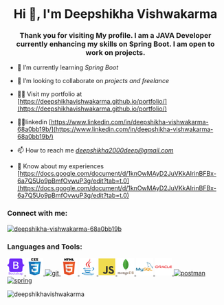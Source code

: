 <h1 align="center">Hi 👋, I'm Deepshikha Vishwakarma</h1>
<h3 align="center">Thank you for visiting My profile. I am a JAVA Developer currently enhancing my skills on Spring Boot. I am open to work on projects.</h3>

- 🌱 I’m currently learning *Spring Boot*

- 👯 I’m looking to collaborate on *projects and freelance*

- 👨‍💻 Visit my portfolio at [https://deepshikhavishwakarma.github.io/portfolio/](https://deepshikhavishwakarma.github.io/portfolio/)

- 👨‍💻linkedin [https://www.linkedin.com/in/deepshikha-vishwakarma-68a0bb19b/](https://www.linkedin.com/in/deepshikha-vishwakarma-68a0bb19b/)

- 📫 How to reach me *deepshikha2000deep@gmail.com*

- 📄 Know about my experiences [https://docs.google.com/document/d/1knOwMAyD2JuVKkAIrinBFBx-6a7Q5Uo9pBmfOvwuP3g/edit?tab=t.0](https://docs.google.com/document/d/1knOwMAyD2JuVKkAIrinBFBx-6a7Q5Uo9pBmfOvwuP3g/edit?tab=t.0)

<h3 align="left">Connect with me:</h3>
<p align="left">
<a href="https://linkedin.com/in/deepshikha-vishwakarma-68a0bb19b" target="blank"><img align="center" src="https://raw.githubusercontent.com/rahuldkjain/github-profile-readme-generator/master/src/images/icons/Social/linked-in-alt.svg" alt="deepshikha-vishwakarma-68a0bb19b" height="30" width="40" /></a>
</p>

<h3 align="left">Languages and Tools:</h3>
<p align="left"> <a href="https://getbootstrap.com" target="_blank" rel="noreferrer"> <img src="https://raw.githubusercontent.com/devicons/devicon/master/icons/bootstrap/bootstrap-plain-wordmark.svg" alt="bootstrap" width="40" height="40"/> </a> <a href="https://www.w3schools.com/css/" target="_blank" rel="noreferrer"> <img src="https://raw.githubusercontent.com/devicons/devicon/master/icons/css3/css3-original-wordmark.svg" alt="css3" width="40" height="40"/> </a> <a href="https://git-scm.com/" target="_blank" rel="noreferrer"> <img src="https://www.vectorlogo.zone/logos/git-scm/git-scm-icon.svg" alt="git" width="40" height="40"/> </a> <a href="https://www.w3.org/html/" target="_blank" rel="noreferrer"> <img src="https://raw.githubusercontent.com/devicons/devicon/master/icons/html5/html5-original-wordmark.svg" alt="html5" width="40" height="40"/> </a> <a href="https://www.java.com" target="_blank" rel="noreferrer"> <img src="https://raw.githubusercontent.com/devicons/devicon/master/icons/java/java-original.svg" alt="java" width="40" height="40"/> </a> <a href="https://developer.mozilla.org/en-US/docs/Web/JavaScript" target="_blank" rel="noreferrer"> <img src="https://raw.githubusercontent.com/devicons/devicon/master/icons/javascript/javascript-original.svg" alt="javascript" width="40" height="40"/> </a> <a href="https://www.mongodb.com/" target="_blank" rel="noreferrer"> <img src="https://raw.githubusercontent.com/devicons/devicon/master/icons/mongodb/mongodb-original-wordmark.svg" alt="mongodb" width="40" height="40"/> </a> <a href="https://www.mysql.com/" target="_blank" rel="noreferrer"> <img src="https://raw.githubusercontent.com/devicons/devicon/master/icons/mysql/mysql-original-wordmark.svg" alt="mysql" width="40" height="40"/> </a> <a href="https://www.oracle.com/" target="_blank" rel="noreferrer"> <img src="https://raw.githubusercontent.com/devicons/devicon/master/icons/oracle/oracle-original.svg" alt="oracle" width="40" height="40"/> </a> <a href="https://postman.com" target="_blank" rel="noreferrer"> <img src="https://www.vectorlogo.zone/logos/getpostman/getpostman-icon.svg" alt="postman" width="40" height="40"/> </a> <a href="https://spring.io/" target="_blank" rel="noreferrer"> <img src="https://www.vectorlogo.zone/logos/springio/springio-icon.svg" alt="spring" width="40" height="40"/> </a> </p>

<p><img align="center" src="https://github-readme-streak-stats.herokuapp.com/?user=deepshikhavishwakarma&" alt="deepshikhavishwakarma" /></p>
